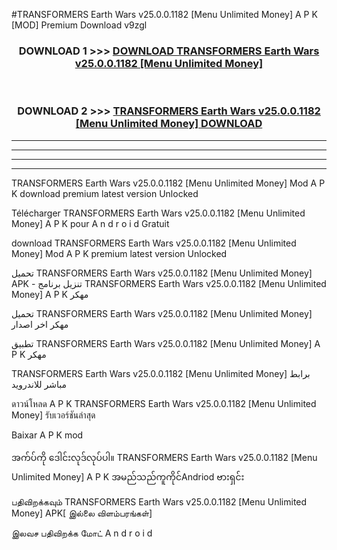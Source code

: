 #TRANSFORMERS Earth Wars v25.0.0.1182  [Menu Unlimited Money] A P K [MOD] Premium Download v9zgl



<div align="center">

<h3>DOWNLOAD 1 >>> <a href="https://teeasianyam.web.app?sq=TRANSFORMERS Earth Wars v25.0.0.1182  [Menu Unlimited Money]">DOWNLOAD TRANSFORMERS Earth Wars v25.0.0.1182  [Menu Unlimited Money] </a></h3><br>

<h3>DOWNLOAD 2 >>> <a href="https://teeasianyam.web.app?sq=TRANSFORMERS Earth Wars v25.0.0.1182  [Menu Unlimited Money] ">TRANSFORMERS Earth Wars v25.0.0.1182  [Menu Unlimited Money]  DOWNLOAD </a></h3>

</div>


----------------------------------------------------------

----------------------------------------------------------

----------------------------------------------------------

----------------------------------------------------------


TRANSFORMERS Earth Wars v25.0.0.1182  [Menu Unlimited Money]  Mod A P K download premium latest version Unlocked

Télécharger TRANSFORMERS Earth Wars v25.0.0.1182  [Menu Unlimited Money]  A P K pour A n d r o i d Gratuit

download TRANSFORMERS Earth Wars v25.0.0.1182  [Menu Unlimited Money]  Mod A P K premium latest version Unlocked

تحميل TRANSFORMERS Earth Wars v25.0.0.1182  [Menu Unlimited Money]  APK - تنزيل برنامج TRANSFORMERS Earth Wars v25.0.0.1182  [Menu Unlimited Money]  A P K مهكر

تحميل TRANSFORMERS Earth Wars v25.0.0.1182  [Menu Unlimited Money]  مهكر اخر اصدار

تطبيق TRANSFORMERS Earth Wars v25.0.0.1182  [Menu Unlimited Money]  A P K مهكر

TRANSFORMERS Earth Wars v25.0.0.1182  [Menu Unlimited Money]  برابط مباشر للاندرويد

ดาวน์โหลด A P K TRANSFORMERS Earth Wars v25.0.0.1182  [Menu Unlimited Money]  รับเวอร์ชันล่าสุด

Baixar A P K mod

အက်ပ်ကို ဒေါင်းလုဒ်လုပ်ပါ။ TRANSFORMERS Earth Wars v25.0.0.1182  [Menu Unlimited Money]  A P K အမည်သည်ကူကိုင်Andriod ဗားရှင်း

பதிவிறக்கவும் TRANSFORMERS Earth Wars v25.0.0.1182  [Menu Unlimited Money]  APK[ இல்லை விளம்பரங்கள்] 
 
இலவச பதிவிறக்க மோட் A n d r o i d



